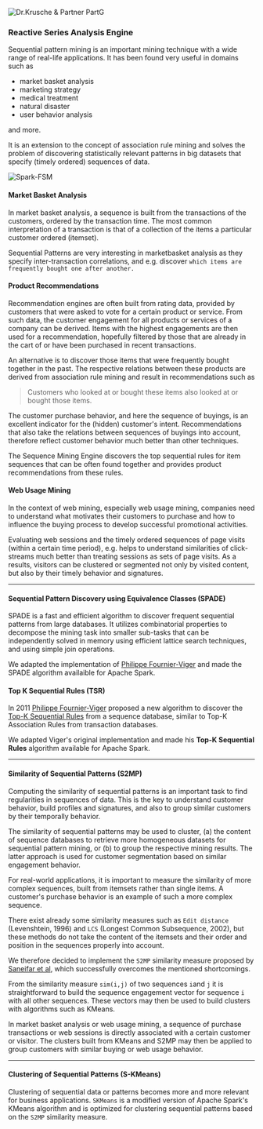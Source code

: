 ![Dr.Krusche & Partner PartG](https://raw.github.com/skrusche63/spark-elastic/master/images/dr-kruscheundpartner.png)

### Reactive Series Analysis Engine

Sequential pattern mining is an important mining technique with a wide range of real-life applications.
It has been found very useful in domains such as 

* market basket analysis
* marketing strategy 
* medical treatment
* natural disaster
* user behavior analysis

and more.

It is an extension to the concept of association rule mining and solves the problem of discovering statistically 
relevant patterns in big datasets that specify (timely ordered) sequences of data.

![Spark-FSM](https://raw.githubusercontent.com/skrusche63/spark-fsm/master/images/spark-fsm.png)

#### Market Basket Analysis

In market basket analysis, a sequence is built from the transactions of the customers, ordered by the transaction time. The most common interpretation of a transaction is that of a collection of the items a particular customer ordered (itemset). 

Sequential Patterns are very interesting in marketbasket analysis as they specify inter-transaction correlations, and e.g. discover `which items are frequently bought one after another.`

#### Product Recommendations

Recommendation engines are often built from rating data, provided by customers that were asked to vote for a certain product or service. From such data, the customer engagement for all products or services of a company can be derived. Items with the highest engagements are then used for a recommendation, hopefully filtered by those that are already in the cart of or have been purchased in recent transactions.

An alternative is to discover those items that were frequently bought together in the past. The respective relations between these products are derived from association rule mining and result in recommendations such as

> Customers who looked at or bought these items also looked at or bought those items.

The customer purchase behavior, and here the sequence of buyings, is an excellent indicator for the (hidden) customer's intent. Recommendations that also take the relations between sequences of buyings into account, therefore reflect customer behavior much better than other techniques.

The Sequence Mining Engine discovers the top sequential rules for item sequences that can be often found together and provides product recommendations from these rules. 

#### Web Usage Mining

In the context of web mining, especially web usage mining, companies need to understand what motivates their customers to purchase and how to influence the buying process to develop successful promotional activities.

Evaluating web sessions and the timely ordered sequences of page visits (within a certain time period), e.g. helps to understand similarities of click-streams much better than treating sessions as sets of page visits. As a results, visitors can be clustered or segmented not only by visited content, but also by their timely behavior and signatures.

---

#### Sequential Pattern Discovery using Equivalence Classes (SPADE)

SPADE is a fast and efficient algorithm to discover frequent sequential patterns from large databases. It utilizes combinatorial properties to decompose the mining task into smaller sub-tasks that can be independently solved in memory using efficient lattice search techniques, and using simple join operations.

We adapted the implementation of [Philippe Fournier-Viger](http://www.philippe-fournier-viger.com) and made the SPADE algorithm availaible for Apache Spark.

#### Top K Sequential Rules (TSR)

In 2011 [Philippe Fournier-Viger](http://www.philippe-fournier-viger.com) proposed a new algorithm to discover the [Top-K Sequential Rules](http://www.philippe-fournier-viger.com/spmf/TopSeqRules_sequential_rules_2.pdf) from a sequence database, similar to Top-K Association Rules from transaction databases.

We adapted Viger's original implementation and made his **Top-K Sequential Rules** algorithm available for Apache Spark.

---

#### Similarity of Sequential Patterns (S2MP)

Computing the similarity of sequential patterns is an important task to find regularities in sequences of data. This is the key to understand customer behavior, build profiles and signatures, and also to group similar customers by their temporally behavior.    

The similarity of sequential patterns may be used to cluster, (a) the content of sequence databases to retrieve more homogeneous datasets for sequential pattern mining, or (b) to group the respective mining results. The latter approach is used for customer segmentation based on similar engagement behavior.

For real-world applications, it is important to measure the similarity of more complex sequences, built from itemsets rather than single items. A customer's purchase behavior is an example of such a more complex sequence.

There exist already some similarity measures such as `Edit distance` (Levenshtein, 1996) and `LCS` (Longest Common Subsequence, 2002), but these methods do not take the content of the itemsets and their order and position in the sequences properly into account.

We therefore decided to implement the `S2MP` similarity measure proposed by [Saneifar et al](http://crpit.com/confpapers/CRPITV87Saneifar.pdf), which successfully overcomes the mentioned shortcomings.

From the similarity measure `sim(i,j)` of two sequences `i`and `j` it is straightforward to build the sequence engagement vector for sequence `i` with all other sequences. These vectors may then be used to build clusters with algorithms such as KMeans.

In market basket analysis or web usage mining, a sequence of purchase transactions or web sessions is directly associated with a certain customer or visitor. The clusters built from KMeans and S2MP may then be applied to group customers with similar buying or web usage behavior.

---

#### Clustering of Sequential Patterns (S-KMeans)

Clustering of sequential data or patterns becomes more and more relevant for business applications. `SKMeans` is a modified version of Apache Spark's KMeans algorithm and is optimized for clustering sequential patterns based on the `S2MP` similarity measure. 


